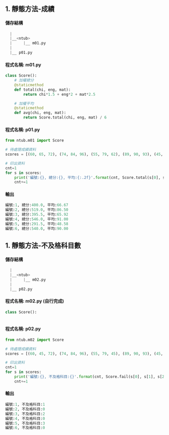 ## 1. 靜態方法-成績


#### 儲存結構
``` python
  |
  |__<ntub>
  |     |__ m01.py
  |
  |__ p01.py   
```


#### 程式名稱: m01.py
``` python
class Score():
    # 加權總分
    @staticmethod
    def total(chi, eng, mat):
        return chi*1.5 + eng*2 + mat*2.5

    # 加權平均
    @staticmethod
    def avg(chi, eng, mat):
        return Score.total(chi, eng, mat) / 6    
```

#### 程式名稱: p01.py
``` python
from ntub.m01 import Score

# 待處理成績資料
scores = [(60, 65, 72), (74, 84, 96), (55, 79, 62), (89, 90, 93), (45, 42, 56), (90, 85, 94)]

# 印出資料
cnt=1
for s in scores:
    print('編號:{}, 總分:{}, 平均:{:.2f}'.format(cnt, Score.total(s[0], s[1], s[2]), Score.avg(s[0], s[1], s[2])))
    cnt+=1
```


#### 輸出
``` python
編號:1, 總分:400.0, 平均:66.67
編號:2, 總分:519.0, 平均:86.50
編號:3, 總分:395.5, 平均:65.92
編號:4, 總分:546.0, 平均:91.00
編號:5, 總分:291.5, 平均:48.58
編號:6, 總分:540.0, 平均:90.00
```



## 1. 靜態方法-不及格科目數


#### 儲存結構
``` python
  |
  |__<ntub>
  |     |__ m02.py
  |
  |__ p02.py   
```


#### 程式名稱: m02.py (自行完成)
``` python
class Score():
  
```

#### 程式名稱: p02.py
``` python
from ntub.m02 import Score

# 待處理成績資料
scores = [(60, 45, 72), (74, 84, 96), (55, 79, 45), (89, 90, 93), (45, 42, 56), (90, 85, 94)]

# 印出資料
cnt=1
for s in scores:
    print('編號:{}, 不及格科目:{}'.format(cnt, Score.fail(s[0], s[1], s[2])))
    cnt+=1
```

#### 輸出
``` python
編號:1, 不及格科目:1
編號:2, 不及格科目:0
編號:3, 不及格科目:2
編號:4, 不及格科目:0
編號:5, 不及格科目:3
編號:6, 不及格科目:0
```
